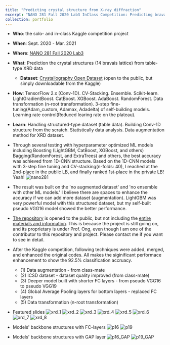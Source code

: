 ```yaml
---
title: "Predicting crystal structure from X-ray diffraction"
excerpt: "NANO 281 Fall 2020 Lab3 InClass Competition: Predicting bravais lattice from XRD"
collection: portfolio
---
```


- **Who**: the solo- and in-class Kaggle competition project
- **When**: Sept. 2020 - Mar. 2021
- **Where**: [NANO 281 Fall 2020 Lab3](https://www.kaggle.com/c/nano281fa2020/overview)
- **What**: Prediction the crystal structures (14 bravais lattice) from table-type XRD data
  - **Dataset**: [Crystallography Open Dataset](http://www.crystallography.net/cod/) (open to the public, but simply downloadable from the Kaggle)
- **How**: TensorFlow 2.x (Conv-1D). CV-Stacking. Ensemble. Scikit-learn. LightGradientBoost. CatBoost. XGBoost. AdaBoost. RandomForest. Data transformation (n-root transformation). 3-step fine-tuning(Adam_custom, Adamax, Adadelta) of self-building models. Learning rate control(Reduced learing rate on the plateau).
- **Learn**: Handling structured-type dataset (table data). Building Conv-1D structure from the scratch. Statistically data analysis. Data augmentation method for XRD dataset.

- Through several testing with hyperparameter optimized ML models including Boosting (LightGBM, CatBoost, XGBoost, and others) Bagging(RandomForest, and ExtraTrees) and others, the best accuracy was achieved from 1D-CNN structure. Based on the 1D-CNN models with 3-step fine tuning and CV-stacking(n-folds: 40), I reached at the 2nd-place in the public LB, and finally ranked 1st-place in the private LB! Yeah!
![nano281](https://user-images.githubusercontent.com/58493928/116184306-5e483480-a6d4-11eb-9ed9-b540345599d6.png)
- The result was built on the 'no augmented dataset' and 'no ensemble with other ML models.' I believe there are spaces to enhance the accuracy if we can add more dataset (augmentation). LightGBM was very powerful model with this structured dataset, but my self-built pseudo VGG16 model showed the better performance.
- [The repository](https://github.com/haenara-shin/NANO281_Labs/tree/main/3) is opened to the public, but not including the [entire materials and information](https://github.com/haenara-shin/XRD_ML.git). This is because the project is still going on, and its proprietary is under Prof. Ong, even though I am one of the contributor to this repository and project. Please contact me if you want to see in detail.

- After the Kaggle competition, following techniques were added, merged, and enhanced the original codes. All makes the siginificant performace enhancement to show the 92.5% classification accruacy. 
  - (1) Data augmentation - from class-mate
  - (2) ICSD dataset - dataset quality improved (from class-mate)
  - (3) Deeper model built with shorter FC layers - from pseudo VGG16 to pseudo VGG19
  - (4) Global Average Pooling layers for bottom layers - replaced FC layers
  - (5) Data transformation (n-root transformation)

- Featured slides
![xrd_1](https://user-images.githubusercontent.com/58493928/117560118-d81adf00-b03f-11eb-9bb6-83bd29766062.png)
![xrd_2](https://user-images.githubusercontent.com/58493928/117560124-e49f3780-b03f-11eb-9263-673a38602853.png)
![xrd_3](https://user-images.githubusercontent.com/58493928/117560129-ef59cc80-b03f-11eb-98da-b299bab5c135.png)
![xrd_4](https://user-images.githubusercontent.com/58493928/117560132-f8e33480-b03f-11eb-89ff-cc25947ff483.png)
![xrd_5](https://user-images.githubusercontent.com/58493928/117560136-013b6f80-b040-11eb-8ce5-332ff62491cb.png)
![xrd_6](https://user-images.githubusercontent.com/58493928/117560140-08627d80-b040-11eb-85f0-c0dcdd3e2ed7.png)
![xrd_7](https://user-images.githubusercontent.com/58493928/117560193-7018c880-b040-11eb-9cbe-f9391a15dd54.png)
![xrd_8](https://user-images.githubusercontent.com/58493928/117560199-7c9d2100-b040-11eb-910e-fef21585f301.png)

- Models' backbone structures with FC-layers
![p16](https://user-images.githubusercontent.com/58493928/117560204-845cc580-b040-11eb-9268-c55e110f973f.png)
![p19](https://user-images.githubusercontent.com/58493928/117560209-8cb50080-b040-11eb-8c06-f9d44f64a143.png)

- Models' backbone structures with GAP layer
![p16_GAP](https://user-images.githubusercontent.com/58493928/117560214-93437800-b040-11eb-91f0-8d98f51badf6.png)
![p19_GAP](https://user-images.githubusercontent.com/58493928/117560223-9b9bb300-b040-11eb-9275-9e74cebb6444.png)
